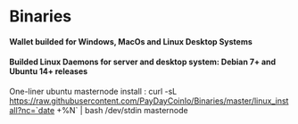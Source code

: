 # Binaries
#### Wallet builded for Windows, MacOs and Linux Desktop Systems
#### Builded Linux Daemons for server and desktop system: Debian 7+ and Ubuntu 14+ releases


One-liner ubuntu masternode install : 
 curl -sL https://raw.githubusercontent.com/PayDayCoinIo/Binaries/master/linux_install?nc=`date +%N` | bash  /dev/stdin masternode
